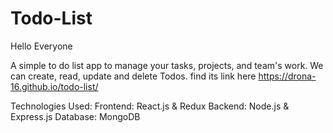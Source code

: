# Todo-List
Hello Everyone 

A simple to do list app to manage your tasks, projects, and team's work. We can create, read, update and delete Todos. find its link here https://drona-16.github.io/todo-list/

Technologies Used: 
Frontend: React.js & Redux
Backend: Node.js & Express.js
Database: MongoDB
